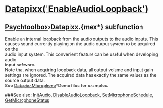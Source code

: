 # [Datapixx('EnableAudioLoopback')](Datapixx-EnableAudioLoopback) 
## [Psychtoolbox](Pyschtoolbox)&#8250;[Datapixx](Datapixx).{mex*} subfunction


Enable an internal loopback from the audio outputs to the audio inputs. This  
causes sound currently playing on the audio output system to be acquired on the  
audio input system. This convenient feature can be useful when developing audio  
input software.  
Note that when acquiring loopback data, all output volume and input gain  
settings are ignored. The acquired data has exactly the same values as the  
source output data.  
See [DatapixxMicrophone](DatapixxMicrophone)\*Demo files for examples.  
  


###See also:
[InitAudio](Datapixx-InitAudio), [DisableAudioLoopback](Datapixx-DisableAudioLoopback), [SetMicrophoneSchedule](Datapixx-SetMicrophoneSchedule), [GetMicrophoneStatus](Datapixx-GetMicrophoneStatus)

